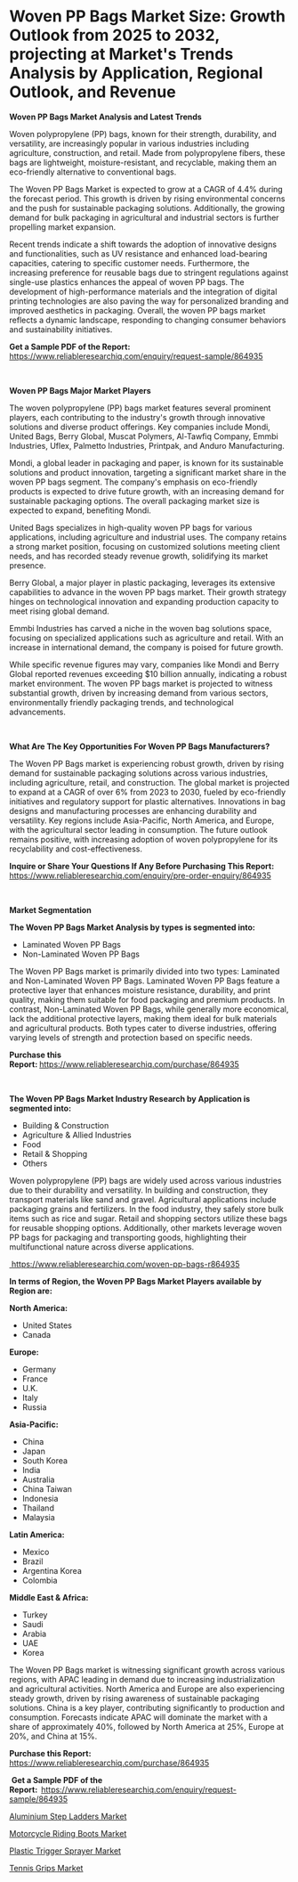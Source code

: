 <p><h1>Woven PP Bags Market Size: Growth Outlook from 2025 to 2032, projecting at Market's Trends Analysis by Application, Regional Outlook, and Revenue</h1></p><p><strong>Woven PP Bags Market Analysis and Latest Trends</strong></p>
<p><p>Woven polypropylene (PP) bags, known for their strength, durability, and versatility, are increasingly popular in various industries including agriculture, construction, and retail. Made from polypropylene fibers, these bags are lightweight, moisture-resistant, and recyclable, making them an eco-friendly alternative to conventional bags.</p><p>The Woven PP Bags Market is expected to grow at a CAGR of 4.4% during the forecast period. This growth is driven by rising environmental concerns and the push for sustainable packaging solutions. Additionally, the growing demand for bulk packaging in agricultural and industrial sectors is further propelling market expansion. </p><p>Recent trends indicate a shift towards the adoption of innovative designs and functionalities, such as UV resistance and enhanced load-bearing capacities, catering to specific customer needs. Furthermore, the increasing preference for reusable bags due to stringent regulations against single-use plastics enhances the appeal of woven PP bags. The development of high-performance materials and the integration of digital printing technologies are also paving the way for personalized branding and improved aesthetics in packaging. Overall, the woven PP bags market reflects a dynamic landscape, responding to changing consumer behaviors and sustainability initiatives.</p></p>
<p><strong>Get a Sample PDF of the Report:&nbsp;</strong> <a href="https://www.reliableresearchiq.com/enquiry/request-sample/864935?utm_campaign=1137&utm_medium=2&utm_source=Github&utm_content=ia&utm_term=07022025&utm_id=woven-pp-bags">https://www.reliableresearchiq.com/enquiry/request-sample/864935</a></p>
<p>&nbsp;</p>
<p><strong>Woven PP Bags Major Market Players</strong></p>
<p><p>The woven polypropylene (PP) bags market features several prominent players, each contributing to the industry's growth through innovative solutions and diverse product offerings. Key companies include Mondi, United Bags, Berry Global, Muscat Polymers, Al-Tawfiq Company, Emmbi Industries, Uflex, Palmetto Industries, Printpak, and Anduro Manufacturing.</p><p>Mondi, a global leader in packaging and paper, is known for its sustainable solutions and product innovation, targeting a significant market share in the woven PP bags segment. The company's emphasis on eco-friendly products is expected to drive future growth, with an increasing demand for sustainable packaging options. The overall packaging market size is expected to expand, benefiting Mondi.</p><p>United Bags specializes in high-quality woven PP bags for various applications, including agriculture and industrial uses. The company retains a strong market position, focusing on customized solutions meeting client needs, and has recorded steady revenue growth, solidifying its market presence.</p><p>Berry Global, a major player in plastic packaging, leverages its extensive capabilities to advance in the woven PP bags market. Their growth strategy hinges on technological innovation and expanding production capacity to meet rising global demand.</p><p>Emmbi Industries has carved a niche in the woven bag solutions space, focusing on specialized applications such as agriculture and retail. With an increase in international demand, the company is poised for future growth.</p><p>While specific revenue figures may vary, companies like Mondi and Berry Global reported revenues exceeding $10 billion annually, indicating a robust market environment. The woven PP bags market is projected to witness substantial growth, driven by increasing demand from various sectors, environmentally friendly packaging trends, and technological advancements.</p></p>
<p>&nbsp;</p>
<p><strong>What Are The Key Opportunities For Woven PP Bags Manufacturers?</strong></p>
<p><p>The Woven PP Bags market is experiencing robust growth, driven by rising demand for sustainable packaging solutions across various industries, including agriculture, retail, and construction. The global market is projected to expand at a CAGR of over 6% from 2023 to 2030, fueled by eco-friendly initiatives and regulatory support for plastic alternatives. Innovations in bag designs and manufacturing processes are enhancing durability and versatility. Key regions include Asia-Pacific, North America, and Europe, with the agricultural sector leading in consumption. The future outlook remains positive, with increasing adoption of woven polypropylene for its recyclability and cost-effectiveness.</p></p>
<p><strong>Inquire or Share Your Questions If Any Before Purchasing This Report:</strong> <a href="https://www.reliableresearchiq.com/enquiry/pre-order-enquiry/864935?utm_campaign=1137&utm_medium=2&utm_source=Github&utm_content=ia&utm_term=07022025&utm_id=woven-pp-bags">https://www.reliableresearchiq.com/enquiry/pre-order-enquiry/864935</a></p>
<p>&nbsp;</p>
<p><strong>Market Segmentation</strong></p>
<p><strong>The Woven PP Bags Market Analysis by types is segmented into:</strong></p>
<p><ul><li>Laminated Woven PP Bags</li><li>Non-Laminated Woven PP Bags</li></ul></p>
<p><p>The Woven PP Bags market is primarily divided into two types: Laminated and Non-Laminated Woven PP Bags. Laminated Woven PP Bags feature a protective layer that enhances moisture resistance, durability, and print quality, making them suitable for food packaging and premium products. In contrast, Non-Laminated Woven PP Bags, while generally more economical, lack the additional protective layers, making them ideal for bulk materials and agricultural products. Both types cater to diverse industries, offering varying levels of strength and protection based on specific needs.</p></p>
<p><strong>Purchase this Report:&nbsp;</strong><a href="https://www.reliableresearchiq.com/purchase/864935?utm_campaign=1137&utm_medium=2&utm_source=Github&utm_content=ia&utm_term=07022025&utm_id=woven-pp-bags">https://www.reliableresearchiq.com/purchase/864935</a></p>
<p>&nbsp;</p>
<p><strong>The Woven PP Bags Market Industry Research by Application is segmented into:</strong></p>
<p><ul><li>Building & Construction</li><li>Agriculture & Allied Industries</li><li>Food</li><li>Retail & Shopping</li><li>Others</li></ul></p>
<p><p>Woven polypropylene (PP) bags are widely used across various industries due to their durability and versatility. In building and construction, they transport materials like sand and gravel. Agricultural applications include packaging grains and fertilizers. In the food industry, they safely store bulk items such as rice and sugar. Retail and shopping sectors utilize these bags for reusable shopping options. Additionally, other markets leverage woven PP bags for packaging and transporting goods, highlighting their multifunctional nature across diverse applications.</p></p>
<p><a href="https://www.reliableresearchiq.com/woven-pp-bags-r864935?utm_campaign=1137&utm_medium=2&utm_source=Github&utm_content=ia&utm_term=07022025&utm_id=woven-pp-bags">&nbsp;https://www.reliableresearchiq.com/woven-pp-bags-r864935</a></p>
<p><strong>In terms of Region, the Woven PP Bags Market Players available by Region are:</strong></p>
<p>
    <p> <strong> North America: </strong>
        <ul>
            <li>United States</li>
            <li>Canada</li>
        </ul>
        </p> 
    <p> <strong> Europe: </strong>
        <ul>
            <li>Germany</li>
            <li>France</li>
            <li>U.K.</li>
            <li>Italy</li>
            <li>Russia</li>
        </ul>
        </p> 
    <p> <strong> Asia-Pacific: </strong>
        <ul>
            <li>China</li>
            <li>Japan</li>
            <li>South Korea</li>
            <li>India</li>
            <li>Australia</li>
            <li>China Taiwan</li>
            <li>Indonesia</li>
            <li>Thailand</li>
            <li>Malaysia</li>
        </ul>
        </p> 
    <p> <strong> Latin America: </strong>
        <ul>
            <li>Mexico</li>
            <li>Brazil</li>
            <li>Argentina Korea</li>
            <li>Colombia</li>
        </ul>
        </p> 
    <p> <strong> Middle East & Africa: </strong>
        <ul>
            <li>Turkey</li>
            <li>Saudi</li>
            <li>Arabia</li>
            <li>UAE</li>
            <li>Korea</li>
        </ul>
    </p>
    </p>
<p><p>The Woven PP Bags market is witnessing significant growth across various regions, with APAC leading in demand due to increasing industrialization and agricultural activities. North America and Europe are also experiencing steady growth, driven by rising awareness of sustainable packaging solutions. China is a key player, contributing significantly to production and consumption. Forecasts indicate APAC will dominate the market with a share of approximately 40%, followed by North America at 25%, Europe at 20%, and China at 15%.</p></p>
<p><strong>Purchase this Report: </strong><a href="https://www.reliableresearchiq.com/purchase/864935?utm_campaign=1137&utm_medium=2&utm_source=Github&utm_content=ia&utm_term=07022025&utm_id=woven-pp-bags">https://www.reliableresearchiq.com/purchase/864935</a></p>
<p>&nbsp;<strong>Get a Sample PDF of the Report:&nbsp;&nbsp;</strong><a href="https://www.reliableresearchiq.com/enquiry/request-sample/864935?utm_campaign=1137&utm_medium=2&utm_source=Github&utm_content=ia&utm_term=07022025&utm_id=woven-pp-bags">https://www.reliableresearchiq.com/enquiry/request-sample/864935</a></p>
<p><strong></strong></p>
<p><p><a href="https://github.com/rajzerguojun/Market-Research-Report-List-1/blob/main/aluminium-step-ladders-market.md?utm_campaign=1137&utm_medium=2&utm_source=Github&utm_content=ia&utm_term=07022025&utm_id=woven-pp-bags">Aluminium Step Ladders Market</a></p><p><a href="https://github.com/lestymbango/Market-Research-Report-List-1/blob/main/motorcycle-riding-boots-market.md?utm_campaign=1137&utm_medium=2&utm_source=Github&utm_content=ia&utm_term=07022025&utm_id=woven-pp-bags">Motorcycle Riding Boots Market</a></p><p><a href="https://github.com/ylnneariiel/Market-Research-Report-List-1/blob/main/plastic-trigger-sprayer-market.md?utm_campaign=1137&utm_medium=2&utm_source=Github&utm_content=ia&utm_term=07022025&utm_id=woven-pp-bags">Plastic Trigger Sprayer Market</a></p><p><a href="https://github.com/sevitadwiani/Market-Research-Report-List-1/blob/main/tennis-grips-market.md?utm_campaign=1137&utm_medium=2&utm_source=Github&utm_content=ia&utm_term=07022025&utm_id=woven-pp-bags">Tennis Grips Market</a></p></p>